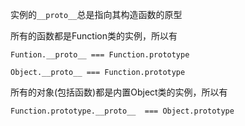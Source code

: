 实例的`__proto__`总是指向其构造函数的原型  

所有的函数都是Function类的实例，所以有

`Funtion.__proto__ === Function.prototype`

`Object.__proto__ === Function.prototype`

所有的对象(包括函数)都是内置Object类的实例，所以有

`Function.prototype.__proto__  === Object.prototype`
